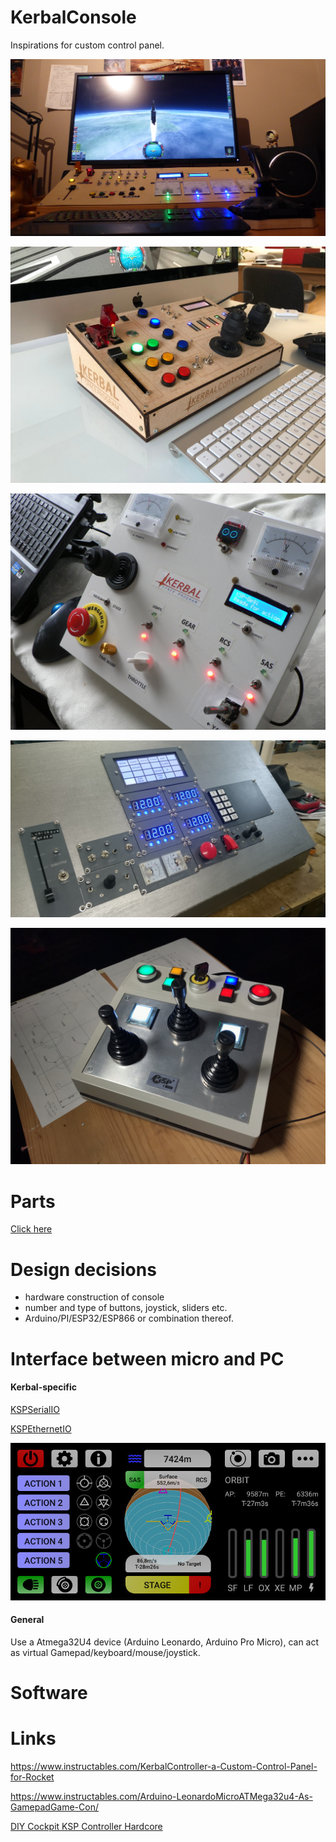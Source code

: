 # KerbalConsole

Inspirations for custom control panel.

![Kerbal Console](https://github.com/microcontrollersig/KerbalConsole/raw/main/original.jpg)

![Nicer Kerbal Console](https://github.com/microcontrollersig/KerbalConsole/raw/main/nicekerbalcontroller.jpg)

![Slick Kerbal Console](https://github.com/microcontrollersig/KerbalConsole/raw/main/slick.jpg)

![Modular Kerbal Console](https://github.com/microcontrollersig/KerbalConsole/raw/main/3INZrTm.jpeg)

![Shiny Kerbal Console](https://raw.githubusercontent.com/microcontrollersig/KerbalConsole/main/kspc1000.jpg)

# Parts

[Click here](https://github.com/microcontrollersig/KerbalConsole/tree/main/BOM)

# Design decisions

- hardware construction of console
- number and type of buttons, joystick, sliders etc.
- Arduino/PI/ESP32/ESP866 or combination thereof.

# Interface between micro and PC

#### Kerbal-specific

[KSPSerialIO](https://forum.kerbalspaceprogram.com/index.php?/topic/60281-hardware-plugin-arduino-based-physical-display-serial-port-io-tutorial-24-11-19/)

[KSPEthernetIO](https://forum.kerbalspaceprogram.com/index.php?/topic/191502-ksp-181-kspethernetio-012-android-client-02-beta-ethernet-based-remote-control/)

![KSPEthernetIO Android](https://github.com/microcontrollersig/KerbalConsole/raw/main/kspethernetio.jpg)


#### General

Use a Atmega32U4 device (Arduino Leonardo, Arduino Pro Micro), can act as virtual Gamepad/keyboard/mouse/joystick.

# Software 


# Links

https://www.instructables.com/KerbalController-a-Custom-Control-Panel-for-Rocket

https://www.instructables.com/Arduino-LeonardoMicroATMega32u4-As-GamepadGame-Con/

[DIY Cockpit KSP Controller Hardcore](https://www.youtube.com/watch?v=eBzI0qZArbw)

